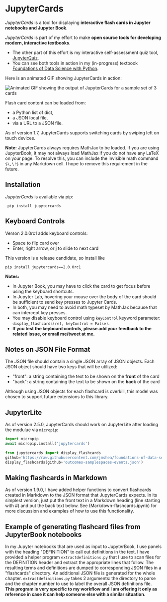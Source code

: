 
# JupyterCards
*JupyterCards* is a tool for displaying **interactive flash cards in Jupyter notebooks and Jupyter Book**. 

*JupyterCards* is part of my effort to make **open source tools for developing modern, interactive textbooks**.
* The other part of this effort is my interactive self-assessment quiz tool, 
[JupyterQuiz](https://github.com/jmshea/jupyterquiz).  
* You can see both tools in action in my 
(in-progress) textbook [Foundations of Data Science with Python](https://jmshea.github.io/Foundations-of-Data-Science-with-Python/).

Here is an animated GIF showing JupyterCards in action:

![Animated GIF showing the output of JupyterCards for a sample set of 3 cards](flashcards.gif)

Flash card content can be loaded from:
* a Python list of dict,
* a JSON local file,
* via a URL to a JSON file.

As of version 1.7, JupyterCards supports switching cards by swiping left on touch devices. 

**Note:** JupyterCards always requires MathJax to be loaded. If you are using JupyterBook,
it may not always load MathJax if you do not have any LaTeX on your page. To resolve this, 
you can include the invisible math command `$\,\!$` in any Markdown cell. I hope to remove
this requirement in the future.


## Installation 

*JupyterCards* is available via pip:

``` pip install jupytercards```

## Keyboard Controls

Verson 2.0.0rc1 adds keyboard controls:
* Space to flip card over
* Enter, right arrow, or j to slide to next card

This version is a release candidate, so install like

`pip install jupytercards==2.0.0rc1`

**Notes:** 
* In Jupyter Book, you may have to click the card to get focus before using the keyboard shortcuts. 
* In Jupyter Lab, hovering your mouse over the body of the card should be sufficient to send key presses to Jupyter Cards.
* In both, you may need to avoid math typeset by MathJax because that can intercept key presses.
* You may disable keyboard control using `keyControl` keyword parameter: `display_flashcards(ref, keyControl = False)`.
* **If you test the keyboard controls, please add your feedback to the related Issue, or email me/tweet at me.**


## Notes on JSON File Format
The JSON file should contain a single JSON array of JSON objects. Each JSON object should have two keys
that will be utilized:
* "front": a string containing the text to be shown on the **front** of the card
* "back": a string containing the text to be shown on the **back** of the card

Although using JSON objects for each flashcard is overkill, this model was
chosen to support future extensions to this library.

## JupyterLite 

As of version 2.5.0, JupyterCards should work on JupyterLite after loading the modulue via `micropip`:

```python
import micropip
await micropip.install('jupytercards')
                       
from jupytercards import display_flashcards
github='https://raw.githubusercontent.com/jmshea/foundations-of-data-science-with-python/main/04-probability1/flashcards/'
display_flashcards(github+'outcomes-samplespaces-events.json')
```

## Making flashcards in Markdown 

As of version 1.9.0, I have added helper functions to convert flashcards created in Markdown to the
JSON format that JupyterCards expects. In its simplest version, just put the front text in a Markdown
heading (line starting with #) and put the back text below.   See (Markdown-flashcards.ipynb) for
more discussion and examples of how to use this functionality.

## Example of generating flashcard files from JupyterBook notebooks

In my Jupyter notebooks that are used as input to JupyterBook, I use panels with
the heading "DEFINITION" to call out definitions in the text. I have provided a
helper program `extractdefinitions.py` that I use to scan files for the
DEFINITION header and extract the appropriate lines that follow. The resulting
terms and definitions are dumped to corresponding JSON files in a "flashcards"
directory. An additional JSON file is generated for the whole chapter.
`extractdefinitions.py` takes 2 arguments: the directory to parse and the
chapter number to use to label the overall JSON definitions file. **This program
is very specific to my workflow and I am offering it only as reference in case
it can help someone else with a similar situation.**
